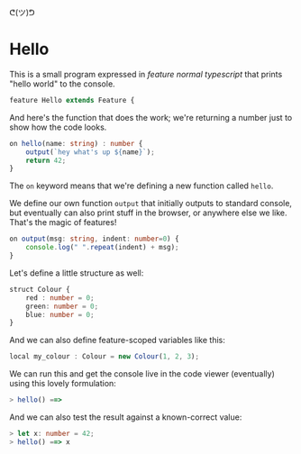 ᕦ(ツ)ᕤ
# Hello

This is a small program expressed in *feature normal typescript* that prints "hello world" to the console.

```ts
feature Hello extends Feature {
```

And here's the function that does the work; we're returning a number just to show how the code looks. 

```ts
on hello(name: string) : number {
    output(`hey what's up ${name}`);
    return 42;
}
```

The `on` keyword means that we're defining a new function called `hello`.

We define our own function `output` that initially outputs to standard console, but eventually can also print stuff in the browser, or anywhere else we like. That's the magic of features!

```ts
on output(msg: string, indent: number=0) {
    console.log(" ".repeat(indent) + msg);
}
```

Let's define a little structure as well:

```ts
struct Colour { 
    red : number = 0; 
    green: number = 0; 
    blue: number = 0; 
}
```

And we can also define feature-scoped variables like this:

```ts
local my_colour : Colour = new Colour(1, 2, 3);
```

We can run this and get the console live in the code viewer (eventually) using this lovely formulation:

```ts
> hello() ==> 
```

And we can also test the result against a known-correct value:

```ts
> let x: number = 42;
> hello() ==> x
```